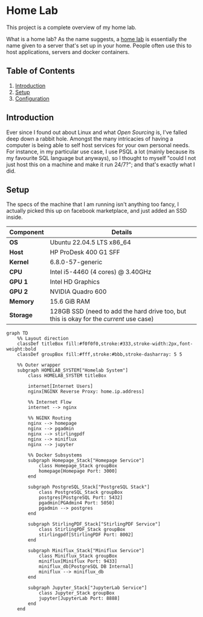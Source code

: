 # Home Lab

This project is a complete overview of my home lab.

What is a home lab? As the name suggests, a [home lab](https://linuxhandbook.com/homelab/) is essentially the name given to a server that's set up in your home. People often use this to host applications, servers and docker containers.

## Table of Contents

1. [Introduction](#introduction)
2. [Setup](#setup)
3. [Configuration](#configuration)

## Introduction

Ever since I found out about Linux and what *Open Sourcing* is, I've falled deep down a rabbit hole. Amongst the many intricacies of having a computer is being able to self host services for your own personal needs. For instance, in my particular use case, I use PSQL a lot (mainly because its my favourite SQL language but anyways), so I thought to myself "could I not just host this on a machine and make it run 24/7?"; and that's exactly what I did. 

## Setup

The specs of the machine that I am running isn't anything too fancy, I actually picked this up on facebook marketplace, and just added an SSD inside. 

| Component     | Details                              |
|---------------|--------------------------------------|
| **OS**        | Ubuntu 22.04.5 LTS x86_64            |
| **Host**      | HP ProDesk 400 G1 SFF                |
| **Kernel**    | 6.8.0-57-generic                     |
| **CPU**       | Intel i5-4460 (4 cores) @ 3.40GHz    |
| **GPU 1**     | Intel HD Graphics                    |
| **GPU 2**     | NVIDIA Quadro 600                    |
| **Memory**    | 15.6 GiB RAM                         |
| **Storage**   | 128GB SSD (need to add the hard drive too, but this is okay for the *current* use case) |


```mermaid
graph TD
    %% Layout direction
    classDef titleBox fill:#f0f0f0,stroke:#333,stroke-width:2px,font-weight:bold
    classDef groupBox fill:#fff,stroke:#bbb,stroke-dasharray: 5 5

    %% Outer wrapper
    subgraph HOMELAB_SYSTEM["Homelab System"]
        class HOMELAB_SYSTEM titleBox

        internet[Internet Users]
        nginx[NGINX Reverse Proxy: home.ip.address]

        %% Internet Flow
        internet --> nginx

        %% NGINX Routing
        nginx --> homepage
        nginx --> pgadmin
        nginx --> stirlingpdf
        nginx --> miniflux
        nginx --> jupyter

        %% Docker Subsystems
        subgraph Homepage_Stack["Homepage Service"]
            class Homepage_Stack groupBox
            homepage[Homepage Port: 3000]
        end

        subgraph PostgreSQL_Stack["PostgreSQL Stack"]
            class PostgreSQL_Stack groupBox
            postgres[PostgreSQL Port: 5432]
            pgadmin[PGAdmin4 Port: 5050]
            pgadmin --> postgres
        end

        subgraph StirlingPDF_Stack["StirlingPDF Service"]
            class StirlingPDF_Stack groupBox
            stirlingpdf[StirlingPDF Port: 8002]
        end

        subgraph Miniflux_Stack["Miniflux Service"]
            class Miniflux_Stack groupBox
            miniflux[Miniflux Port: 9433]
            miniflux_db[PostgreSQL DB Internal]
            miniflux --> miniflux_db
        end

        subgraph Jupyter_Stack["JupyterLab Service"]
            class Jupyter_Stack groupBox
            jupyter[JupyterLab Port: 8888]
        end
    end

```
